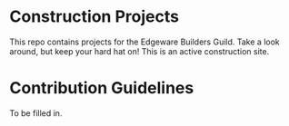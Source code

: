 # Construction Projects
This repo contains projects for the Edgeware Builders Guild. Take a look around, but keep your hard hat on! This is an active construction site.

# Contribution Guidelines
To be filled in.